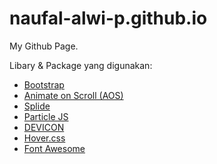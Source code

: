 # naufal-alwi-p.github.io
My Github Page.

Libary & Package yang digunakan:
- [Bootstrap](https://getbootstrap.com/)
- [Animate on Scroll (AOS)](https://michalsnik.github.io/aos/)
- [Splide](https://splidejs.com/)
- [Particle JS](https://vincentgarreau.com/particles.js/)
- [DEVICON](https://devicon.dev/)
- [Hover.css](https://ianlunn.github.io/Hover/)
- [Font Awesome](https://fontawesome.com/)
